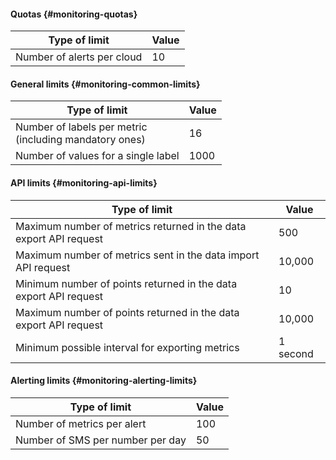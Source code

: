 #### Quotas {#monitoring-quotas}

| Type of limit | Value |
| ----- | ----- |
| Number of alerts per cloud | 10 |

#### General limits {#monitoring-common-limits}

| Type of limit | Value |
| ----- | ----- |
| Number of labels per metric<br/>(including mandatory ones) | 16 |
| Number of values for a single label | 1000 |

#### API limits {#monitoring-api-limits}

| Type of limit | Value |
| ----- | ----- |
| Maximum number of metrics returned in the data export API request | 500 |
| Maximum number of metrics sent in the data import API request | 10,000 |
| Minimum number of points returned in the data export API request | 10 |
| Maximum number of points returned in the data export API request | 10,000 |
| Minimum possible interval for exporting metrics | 1 second |

#### Alerting limits {#monitoring-alerting-limits}

| Type of limit | Value |
| ----- | ----- |
| Number of metrics per alert | 100 |
| Number of SMS per number per day | 50 |

